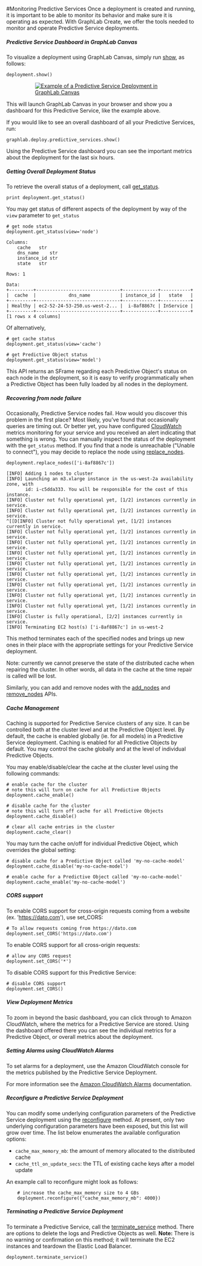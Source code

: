 #Monitoring Predictive Services
Once a deployment is created and running, it is important to be able to monitor
its behavior and make sure it is operating as expected. With GraphLab Create, we
offer the tools needed to monitor and operate Predictive Service deployments.

##### Predictive Service Dashboard in GraphLab Canvas

To visualize a deployment using GraphLab Canvas, simply run
[show](https://dato.com/products/create/docs/generated/graphlab.deploy.PredictiveService.show.html#graphlab.deploy.PredictiveService.show),
as follows:

```no-highlight
deployment.show()
```

[<img alt="Example of a Predictive Service Deployment in GraphLab Canvas" src="images/predictive-services-dashboard-glc1.1.png" style="max-width: 70%; margin-left: 15%;" />](images/predictive-services-dashboard-glc1.1.png)

This will launch GraphLab Canvas in your browser and show you a dashboard for
this Predictive Service, like the example above.

If you would like to see an overall dashboard of all your Predictive Services,
run:

```no-highlight
graphlab.deploy.predictive_services.show()
```

Using the Predictive Service dashboard you can see the important metrics about
the deployment for the last six hours.

##### Getting Overall Deployment Status

To retrieve the overall status of a deployment, call
[get_status](https://dato.com/products/create/docs/generated/graphlab.deploy.PredictiveService.get_status.html#graphlab.deploy.PredictiveService.get_status).

```no-highlight
print deployment.get_status()
```

You may get status of different aspects of the deployment by way of the `view`
parameter to `get_status`

```no-highlight
# get node status
deployment.get_status(view='node')
```

```
Columns:
	cache	str
	dns_name	str
	instance_id	str
	state	str

Rows: 1

Data:
+---------+-------------------------------+-------------+-----------+
|  cache  |            dns_name           | instance_id |   state   |
+---------+-------------------------------+-------------+-----------+
| Healthy | ec2-52-24-53-250.us-west-2... |  i-8af8867c | InService |
+---------+-------------------------------+-------------+-----------+
[1 rows x 4 columns]
```

Of alternatively,

```no-highlight
# get cache status
deployment.get_status(view='cache')

# get Predictive Object status
deployment.get_status(view='model')
```

This API returns an SFrame regarding each Predictive Object's status on each
node in the deployment, so it is easy to verify programmatically when a
Predictive Object has been fully loaded by all nodes in the deployment.

##### Recovering from node failure

Occasionally, Predictive Service nodes fail. How would you discover this problem
in the first place? Most likely, you’ve found that occasionally queries are
timing out. Or better yet, you have configured
[CloudWatch](http://aws.amazon.com/cloudwatch/) metrics monitoring for your
service and you received an alert indicating that something is wrong. You can
manually inspect the status of the deployment with the `get_status` method. If
you find that a node is unreachable ("Unable to connect"), you may decide to
replace the node using
[replace_nodes](https://dato.com/products/create/docs/generated/graphlab.deploy.PredictiveService.replace_nodes.html#graphlab.deploy.PredictiveService.replace_nodes).

```no-highlight
deployment.replace_nodes(['i-8af8867c'])
```

```
[INFO] Adding 1 nodes to cluster
[INFO] Launching an m3.xlarge instance in the us-west-2a availability zone, with
       id: i-c5dda333. You will be responsible for the cost of this instance.
[INFO] Cluster not fully operational yet, [1/2] instances currently in service.
[INFO] Cluster not fully operational yet, [1/2] instances currently in service.
^[[D[INFO] Cluster not fully operational yet, [1/2] instances currently in service.
[INFO] Cluster not fully operational yet, [1/2] instances currently in service.
[INFO] Cluster not fully operational yet, [1/2] instances currently in service.
[INFO] Cluster not fully operational yet, [1/2] instances currently in service.
[INFO] Cluster not fully operational yet, [1/2] instances currently in service.
[INFO] Cluster not fully operational yet, [1/2] instances currently in service.
[INFO] Cluster not fully operational yet, [1/2] instances currently in service.
[INFO] Cluster not fully operational yet, [1/2] instances currently in service.
[INFO] Cluster not fully operational yet, [1/2] instances currently in service.
[INFO] Cluster is fully operational, [2/2] instances currently in service.
[INFO] Terminating EC2 host(s) ['i-8af8867c'] in us-west-2
```

This method terminates each of the specified nodes and brings up new ones in
their place with the appropriate settings for your Predictive Service
deployment.

Note: currently we cannot preserve the state of the distributed cache when
repairing the cluster. In other words, all data in the cache at the time repair
is called will be lost.

Similarly, you can add and remove nodes with the
[add_nodes](https://dato.com/products/create/docs/generated/graphlab.deploy.PredictiveService.add_nodes.html?highlight=add_nodes#graphlab.deploy.PredictiveService.add_nodes)
and
[remove_nodes](https://dato.com/products/create/docs/generated/graphlab.deploy.PredictiveService.remove_nodes.html?highlight=remove_nodes#graphlab.deploy.PredictiveService.remove_nodes)
APIs. 

##### Cache Management

Caching is supported for Predictive Service clusters of any size. It can be
controlled both at the cluster level and at the Predictive Object level. By
default, the cache is enabled globally (ie. for all models) in a Predictive
Service deployment. Caching is enabled for all Predictive Objects by default.
You may control the cache globally and at the level of individual Predictive
Objects.

You may enable/disable/clear the cache at the cluster level using the following
commands:

```no-highlight
# enable cache for the cluster
# note this will turn on cache for all Predictive Objects
deployment.cache_enable()

# disable cache for the cluster
# note this will turn off cache for all Predictive Objects
deployment.cache_disable()

# clear all cache entries in the cluster
deployment.cache_clear()
```

You may turn the cache on/off for individual Predictive Object, which overrides
the global setting:

```no-highlight
# disable cache for a Predictive Object called 'my-no-cache-model'
deployment.cache_disable('my-no-cache-model')

# enable cache for a Predictive Object called 'my-no-cache-model'
deployment.cache_enable('my-no-cache-model')
```

##### CORS support

To enable CORS support for cross-origin requests coming from a website
(ex. 'https://dato.com'), use set_CORS:

```no-highlight
# To allow requests coming from https://dato.com
deployment.set_CORS('https://dato.com')
```

To enable CORS support for all cross-origin requests:

```no-highlight
# allow any CORS request
deployment.set_CORS('*')
```

To disable CORS support for this Predictive Service:

```no-highlight
# disable CORS support
deployment.set_CORS()
```

##### View Deployment Metrics

To zoom in beyond the basic dashboard, you can click through to Amazon
CloudWatch, where the metrics for a Predictive Service are stored. Using the
dashboard offered there you can see the individual metrics for a Predictive
Object, or overall metrics about the deployment.

##### Setting Alarms using CloudWatch Alarms

To set alarms for a deployment, use the Amazon CloudWatch console for the
metrics published by the Predictive Service Deployment.

For more information see the
[Amazon CloudWatch Alarms](http://docs.aws.amazon.com/AmazonCloudWatch/latest/DeveloperGuide/AlarmThatSendsEmail.html)
documentation.

##### Reconfigure a Predictive Service Deployment

You can modify some underlying configuration parameters of the Predictive
Service deployment using the
[reconfigure](https://dato.com/products/create/docs/generated/graphlab.deploy.PredictiveService.reconfigure.html#graphlab.deploy.PredictiveService.reconfigure)
method. At present, only two underlying configuration parameters have been
exposed, but this list will grow over time. The list below enumerates the
available configuration options:

- `cache_max_memory_mb`: the amount of memory allocated to the distributed cache
- `cache_ttl_on_update_secs`: the TTL of existing cache keys after a model update

An example call to reconfigure might look as follows:

```no-highlight
    # increase the cache_max_memory size to 4 GBs
    deployment.reconfigure({"cache_max_memory_mb": 4000})
```

##### Terminating a Predictive Service Deployment

To terminate a Predictive Service, call the
[terminate_service](https://dato.com/products/create/docs/generated/graphlab.deploy.PredictiveService.terminate_service.html#graphlab.deploy.PredictiveService.terminate_service)
method. There are options to delete the logs and Predictive Objects as
well. **Note:** There is no warning or confirmation on this method; it will
terminate the EC2 instances and teardown the Elastic Load Balancer.

```no-highlight
deployment.terminate_service()
```
